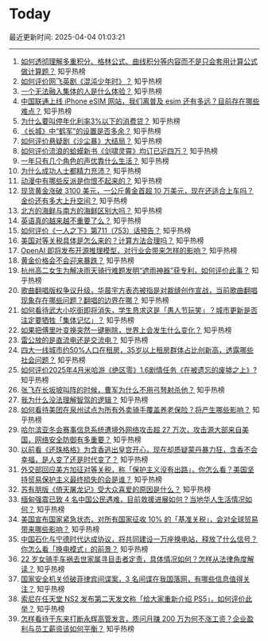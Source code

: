 # Today

最近更新时间: 2025-04-04 01:03:21

--- 
1. [如何透彻理解多重积分、格林公式、曲线积分等内容而不是只会套用计算公式做计算题？](https://www.zhihu.com/question/278477927) 知乎热榜
2. [如何评价网飞英剧《混沌少年时》？](https://www.zhihu.com/question/15167597196) 知乎热榜
3. [一个无法融入集体的人是什么体验？](https://www.zhihu.com/question/268416755) 知乎热榜
4. [中国联通上线 iPhone eSIM 网站，我们离普及 esim 还有多远？目前存在哪些难点？](https://www.zhihu.com/question/1890353242971530961) 知乎热榜
5. [为什么要叫停年化利率3%以下的消费贷？](https://www.zhihu.com/question/1889697306443489330) 知乎热榜
6. [《长城》中“鹤军”的设置是否多余？](https://www.zhihu.com/question/53740406) 知乎热榜
7. [如何评价悬疑剧《沙尘暴》大结局？](https://www.zhihu.com/question/1891103779824325411) 知乎热榜
8. [如何评价流浪的蛤蟆新书《剑啸灵霄》均订已近四万？](https://www.zhihu.com/question/1890889630188032557) 知乎热榜
9. [一年只有几个角色的声优靠什么生活？](https://www.zhihu.com/question/1889187621453932045) 知乎热榜
10. [为什么成功人士都精力充沛？](https://www.zhihu.com/question/15489378656) 知乎热榜
11. [动漫中有哪些反派是你恨不起来的？](https://www.zhihu.com/question/659345723) 知乎热榜
12. [现货黄金涨破 3100 美元，一公斤黄金首超 10 万美元，现在还适合上车吗？金价还有多大上升空间？](https://www.zhihu.com/question/1890333731467809882) 知乎热榜
13. [北方的海鲜与南方的海鲜区别大吗？](https://www.zhihu.com/question/591766601) 知乎热榜
14. [英语真的越来越不重要了么？](https://www.zhihu.com/question/393688168) 知乎热榜
15. [如何评价《一人之下》第711（753）话预告？](https://www.zhihu.com/question/1890782473450915782) 知乎热榜
16. [美国对等关税具体是怎么来的？计算方法合理吗？](https://www.zhihu.com/question/1891053946275067040) 知乎热榜
17. [OpenAI 即将发布开源推理模型，对行业会带来怎样的影响？](https://www.zhihu.com/question/1890306313248027734) 知乎热榜
18. [黄金价格会不会迎来暴跌？](https://www.zhihu.com/question/1888685528414660511) 知乎热榜
19. [杭州高二女生为解决雨天骑行难题发明“遮雨神器”获专利，如何评价此事？](https://www.zhihu.com/question/1890802717821207421) 知乎热榜
20. [歌曲翻唱版权争议升级，华晨宇方表态被指是对裁缝创作宣战，当前歌曲翻唱现象存在哪些问题？翻唱的边界在哪？](https://www.zhihu.com/question/1890890044102894507) 知乎热榜
21. [如何看待武大小吃街即将消失，学生恳求这是「愚人节玩笑」？城市更新是否注定要牺牲「集体记忆」？](https://www.zhihu.com/question/1890382894486225413) 知乎热榜
22. [如果把傅里叶变换突然一键删除，世界上会发生什么变化？](https://www.zhihu.com/question/13671804165) 知乎热榜
23. [雷公放的是直流电还是交流电？](https://www.zhihu.com/question/1888321671884158944) 知乎热榜
24. [四大一线城市约50%人口在租房，35岁以上租房群体占比创新高，透露哪些社会问题？](https://www.zhihu.com/question/1890718507672528892) 知乎热榜
25. [如何评价2025年4月米哈游《绝区零》1.6剧情任务《在被遗忘的废墟之上》?](https://www.zhihu.com/question/1890859323137192495) 知乎热榜
26. [张飞在长坂坡叫阵的时候，曹军为什么不用弓弩射杀他？](https://www.zhihu.com/question/1890892421891610343) 知乎热榜
27. [我为什么没法理解智驾的逻辑？](https://www.zhihu.com/question/1890708698667651381) 知乎热榜
28. [如何看待美团在泉州试点为所有外卖骑手覆盖养老保险？将产生哪些影响？](https://www.zhihu.com/question/1891103854474528305) 知乎热榜
29. [哈尔滨亚冬会赛事信息系统遭境外网络攻击超 27 万次，攻击源大部来自美国，网络安全防御有多重要？](https://www.zhihu.com/question/1891060333218592497) 知乎热榜
30. [以前看《还珠格格》为含香逃出皇宫开心，现在却质疑蒙丹暴力狂，含香不会幸福，是人变了还是时代变了？](https://www.zhihu.com/question/1889948335261086387) 知乎热榜
31. [外交部回应美方加征对等关税，称「保护主义没有出路」，你怎么看？美国坚持贸易保护主义最终损失的会是谁？](https://www.zhihu.com/question/1891157257821053733) 知乎热榜
32. [苏有朋版《倚天屠龙记》受大众喜爱的原因是什么？](https://www.zhihu.com/question/617050214) 知乎热榜
33. [缅甸强震已致 4 名中国公民遇难，目前救援进展如何？当地华人生活情况如何？](https://www.zhihu.com/question/1890009180531816320) 知乎热榜
34. [美国宣布国家紧急状态，对所有国家征收 10% 的「基准关税」，会对全球贸易带来哪些影响？](https://www.zhihu.com/question/1890995536515019291) 知乎热榜
35. [中国石化与宁德时代达成协议，将共同建设一万座换电站，释放了什么信号？你怎么看「换电模式」的前景？](https://www.zhihu.com/question/1890777673967579540) 知乎热榜
36. [22 岁女骑手车祸去世家属寻目击者定责，具体情况如何？怎样从法律角度解读？](https://www.zhihu.com/question/1891056597314269472) 知乎热榜
37. [国家安全机关侦破菲律宾间谍案，3 名间谍在我国落网，有哪些信息值得关注？](https://www.zhihu.com/question/1891085194280281115) 知乎热榜
38. [索尼在任天堂 NS2 发布第二天发文称「给大家重新介绍 PS5」，如何评价此举？](https://www.zhihu.com/question/1891153680570474948) 知乎热榜
39. [怎样看待于东来打断永辉高管发言，质问月赚 200 万为何不涨工资？企业盈利与员工薪资该如何平衡？](https://www.zhihu.com/question/1891102694053212930) 知乎热榜
